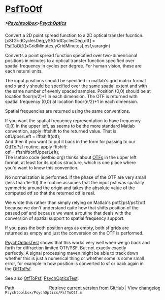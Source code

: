 # [PsfToOtf](PsfToOtf)
##### >[Psychtoolbox](Psychtoolbox)>[PsychOptics](PsychOptics)

Convert a 2D point spread function to a 2D optical transfer fucntion.  
   [xSfGridCyclesDeg,ySfGridCyclesDeg,otf] = [PsfToOtf](PsfToOtf)([xGridMinutes,yGridMinutes],psf,varargin)  
  
   Converts a point spread function specified over two-dimensional  
   positions in minutes to a optical transfer function specified over  
   spatial frequency in cycles per degree.  For human vision, these are  
   each natural units.  
  
   The input positions should be specified in matlab's grid matrix format  
   and x and y should be specified over the same spatial extent and with  
   the same number of evenly spaced samples. Position (0,0) should be at  
   location floor(n/2)+1 in each dimension.  The OTF is returned with  
   spatial frequency (0,0) at location floor(n/2)+1 in each dimension.  
  
   Spatial frequencies are returned using the same conventions.  
  
   If you want the spatial frequency representation to have frequency  
   (0,0) in the upper left, as seems to be the more standard Matlab  
   convention, apply ifftshift to the returned value.  That is  
      otfUpperLeft = ifftshift(otf);  
   And then if you want to put it back in the form for passing to our  
   [OtfToPsf](OtfToPsf) routine, apply fftshift:  
      otf = fftshift(otfUpperLeft);  
   The isetbio code (isetbio.org) thinks about [OTFs](OTFs) in the upper left  
   format, at least for its optics structure, which is one place where  
   you'd want to know this convention.  
  
   No normalization is performed.  If the phase of the OTF are very small  
   (less than 1e-10) the routine assumes that the input psf was spatially  
   symmetric around the origin and takes the absolute value of the  
   computed otf so that the returned otf is real.  
  
   We wrote this rather than simply relying on Matlab's potf2psf/psf2otf  
   because we don't understand quite how that shifts position of the  
   passed psf and because we want a routine that deals with the  
   conversion of spatial support to spatial frequency support.  
  
   If you pass the both position args as empty, both sf grids are  
   returned as empty and just the conversion on the OTF is performed.  
  
   [PsychOpticsTest](PsychOpticsTest) shows that this works very well when we go back and  
   forth for diffraction limited OTF/PSF.  But not exactly exactly  
   perfectly.  A signal processing maven might be able to track down  
   whether this is just a numerical thing or whether some is some small  
   error, for example in how position is converted to sf or back again in  
   the [OtfToPsf](OtfToPsf).  
  
   See also [OtfToPsf](OtfToPsf), [PsychOpticsTest](PsychOpticsTest).  




<div class="code_header" style="text-align:right;">
  <span style="float:left;">Path&nbsp;&nbsp;</span> <span class="counter">Retrieve <a href=
  "https://raw.github.com/Psychtoolbox-3/Psychtoolbox-3/beta/Psychtoolbox/PsychOptics/PsfToOtf.m">current version from GitHub</a> | View <a href=
  "https://github.com/Psychtoolbox-3/Psychtoolbox-3/commits/beta/Psychtoolbox/PsychOptics/PsfToOtf.m">changelog</a></span>
</div>
<div class="code">
  <code>Psychtoolbox/PsychOptics/PsfToOtf.m</code>
</div>

